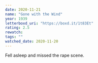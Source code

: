 ```yaml
---
date: 2020-11-21
name: "Gone with the Wind"
year: 1939
letterboxd_uri: "https://boxd.it/1t83Et"
rating: 2.5
rewatch: 
tags: ""
watched_date: 2020-11-20
---
```


Fell asleep and missed the rape scene.
